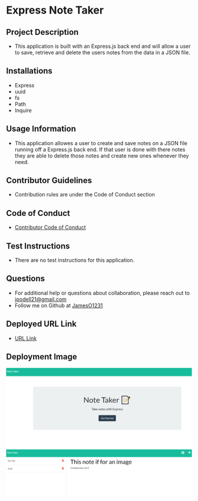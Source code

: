 # Express Note Taker

## Project Description
* This application is built with an Express.js back end and will allow a user to save, retrieve and delete the users notes from the data in a JSON file.

## Installations
* Express
* uuid
* fs
* Path
* Inquire

## Usage Information
* This application allowes a user to create and save notes on a JSON file running off a Express.js back end. If that user is done with there notes they are able to delete those notes and create new ones whenever they need.

## Contributor Guidelines
* Contribution rules are under the Code of Conduct section

## Code of Conduct
* [Contributor Code of Conduct](https://www.contributor-covenant.org/version/2/0/code_of_conduct/code_of_conduct.md)

## Test Instructions
* There are no test instructions for this application.

## Questions
* For additional help or questions about collaboration, please reach out to jpodell21@gmail.com
* Follow me on Github at [JamesO1231](http://github.com/JamesO1231)

## Deployed URL Link
* [URL Link](https://jameso1231.github.io/expressNoteTaker/public/index.html)

## Deployment Image
![Alt text](./images/firstPage.PNG)
![Alt text](./images/secondPage.PNG)